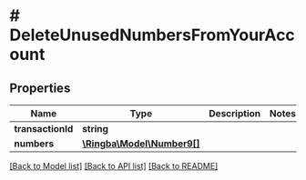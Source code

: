 # # DeleteUnusedNumbersFromYourAccount

## Properties

Name | Type | Description | Notes
------------ | ------------- | ------------- | -------------
**transactionId** | **string** |  |
**numbers** | [**\Ringba\Model\Number9[]**](Number9.md) |  |

[[Back to Model list]](../../README.md#models) [[Back to API list]](../../README.md#endpoints) [[Back to README]](../../README.md)
